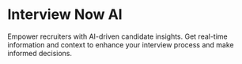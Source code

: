 # Interview Now AI
Empower recruiters with AI-driven candidate insights. Get real-time information and context to enhance your interview process and make informed decisions.